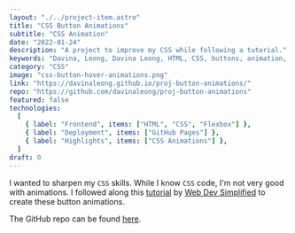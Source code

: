 ```yaml
---
layout: "./../project-item.astro"
title: "CSS Button Animations"
subtitle: "CSS Animation"
date: "2022-01-24"
description: "A project to improve my CSS while following a tutorial."
keywords: "Davina, Leong, Davina Leong, HTML, CSS, buttons, animation, css animation, flex, flexbox"
category: "CSS"
image: "css-button-hover-animations.png"
link: "https://davinaleong.github.io/proj-button-animations/"
repo: "https://github.com/davinaleong/proj-button-animations"
featured: false
technologies:
  [
    { label: "Frontend", items: ["HTML", "CSS", "Flexbox"] },
    { label: "Deployment", items: ["GitHub Pages"] },
    { label: "Highlights", items: ["CSS Animations"] },
  ]
draft: 0
---
```


I wanted to sharpen my `CSS` skills. While I know `CSS` code, I'm not very good with animations. I followed along this [tutorial](https://www.youtube.com/watch?v=cH0TC9gWiAg) by [Web Dev Simplified](https://www.youtube.com/channel/UCFbNIlppjAuEX4znoulh0Cw) to create these button animations.

The GitHub repo can be found [here](https://github.com/davinaleong/proj-button-animations).
